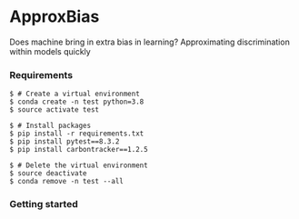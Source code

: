 # ApproxBias
Does machine bring in extra bias in learning? Approximating discrimination within models quickly


### Requirements

```shell
$ # Create a virtual environment
$ conda create -n test python=3.8
$ source activate test

$ # Install packages
$ pip install -r requirements.txt
$ pip install pytest==8.3.2
$ pip install carbontracker==1.2.5

$ # Delete the virtual environment
$ source deactivate
$ conda remove -n test --all
```

### Getting started
